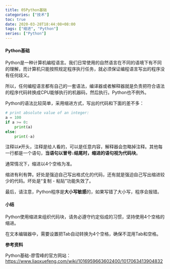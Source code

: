 ```yaml
---
title: 05Python基础
categories: ["技术"]
toc: true
date: 2020-03-28T18:44:08+08:00
tags: ["缩进", "Python"]
series: ["Python"]
---
```


#### Python基础

Python是一种计算机编程语言。我们日常使用的自然语言在不同的语境下有不同的理解，而计算机只能按照规定程序执行任务，就必须保证编程语言写出的程序没有任何歧义。

<!--more-->

所以，任何编程语言都有自己的一套语法，编译器或者解释器就是负责把符合语法的程序代码转换成CPU能够执行的机器码，然后执行。Python也不例外。

Python的语法比较简单，采用缩进方式，写出的代码和下面的差不多：

```python
# print absolute value of an integer:
a = 100
if a >= 0:
    print(a)
else:
    print(-a)
```

注释以`#`开头，注释是给人看的，可以是任意内容，解释器会忽略掉注释。其他每一行都是一个语句，**当语句以冒号`:`结尾时，缩进的语句视为代码块**。

通常情况下，缩进以4个空格为准。

缩进有利有弊。好处是强迫自己写出格式化的代码，还有就是强迫自己写出缩进较少的代码。坏处是“复制 - 粘贴”功能失效了。

最后，请注意，Python程序是**大小写敏感**的，如果写错了大小写，程序会报错。

#### 小结

Python使用缩进来组织代码块，请务必遵守约定俗成的习惯，坚持使用4个空格的缩进。

在文本编辑器中，需要设置把Tab自动转换为4个空格，确保不混用Tab和空格。

**参考资料**

Python基础-廖雪峰的官方网站：https://www.liaoxuefeng.com/wiki/1016959663602400/1017063413904832